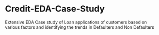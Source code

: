 # Credit-EDA-Case-Study
Extensive EDA Case study of Loan applications of customers based on various factors and identifying the trends in Defaulters and Non Defaulters
